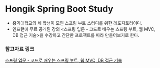 # Hongik Spring Boot Study
- 홍익대학교의 세 학생이 모인 스프링 부트 스터디를 위한 레포지토리이다. 
- 인프런에 무료 공개된 강의 <스프링 입문 - 코드로 배우는 스프링 부트, 웹 MVC, DB 접근 기술>을 수강하고 간단한 프로젝트를 따라 만들어보기로 한다.

### 참고자료 링크
[스프링 입문 - 코드로 배우는 스프링 부트, 웹 MVC, DB 접근 기술](https://www.inflearn.com/course/%EC%8A%A4%ED%94%84%EB%A7%81-%EC%9E%85%EB%AC%B8-%EC%8A%A4%ED%94%84%EB%A7%81%EB%B6%80%ED%8A%B8)
